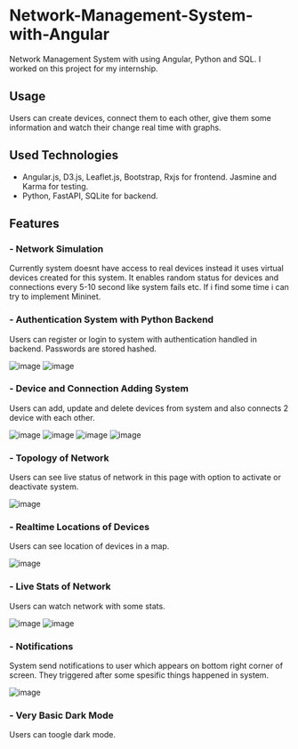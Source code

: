 # Network-Management-System-with-Angular
Network Management System with using Angular, Python and SQL. I worked on this project for my internship. 

## Usage
Users can create devices, connect them to each other, give them some information and watch their change real time with graphs.

## Used Technologies
- Angular.js, D3.js, Leaflet.js, Bootstrap, Rxjs for frontend. Jasmine and Karma for testing.
- Python, FastAPI, SQLite for backend.

## Features
### - Network Simulation
Currently system doesnt have access to real devices instead it uses virtual devices created for this system. It enables random status for devices and connections every 5-10 second like system fails etc. If i find some time i can try to implement Mininet.

### - Authentication System with Python Backend
Users can register or login to system with authentication handled in backend. Passwords are stored hashed.

![image](https://github.com/emirshn/Network-Management-System-with-Angular/assets/64266261/68dceb13-2d06-4ce6-a61e-94b863a6e3e4)
![image](https://github.com/emirshn/Network-Management-System-with-Angular/assets/64266261/15930a8f-3cbd-455e-bf71-2409c5ec4d29)

### - Device and Connection Adding System
Users can add, update and delete devices from system and also connects 2 device with each other.

![image](https://github.com/emirshn/Network-Management-System-with-Angular/assets/64266261/44717410-70e3-45e2-af0d-7218069eb480)
![image](https://github.com/emirshn/Network-Management-System-with-Angular/assets/64266261/c6bc3b5c-b758-415e-a082-e44246a7dccd)
![image](https://github.com/emirshn/Network-Management-System-with-Angular/assets/64266261/9322b9ab-9962-4911-a59a-8fff929c29f8)
![image](https://github.com/emirshn/Network-Management-System-with-Angular/assets/64266261/cf981716-3359-4093-a74f-00dfd9be0b01)

### - Topology of Network
Users can see live status of network in this page with option to activate or deactivate system.

![image](https://github.com/emirshn/Network-Management-System-with-Angular/assets/64266261/9ebdbac3-bfc1-48b1-b361-0918f8b7c84b)

### - Realtime Locations of Devices
Users can see location of devices in a map.

![image](https://github.com/emirshn/Network-Management-System-with-Angular/assets/64266261/a5ca5730-2dd7-4d18-a917-de33d8f69ceb)

### - Live Stats of Network
Users can watch network with some stats.

![image](https://github.com/emirshn/Network-Management-System-with-Angular/assets/64266261/2ed772ef-b200-4cd2-b0ce-e1474a0737da)
![image](https://github.com/emirshn/Network-Management-System-with-Angular/assets/64266261/147a4085-f057-4dcb-87f8-e135fc44b5d5)

### - Notifications
System send notifications to user which appears on bottom right corner of screen. They triggered after some spesific things happened in system.

![image](https://github.com/emirshn/Network-Management-System-with-Angular/assets/64266261/d2de0d10-c5bf-44d6-8ea0-a8c7fe1db49a)

### - Very Basic Dark Mode
Users can toogle dark mode.
